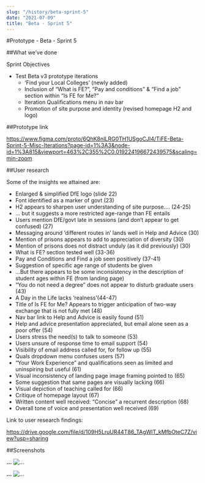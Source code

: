 ```yaml
---
slug: "/history/beta-sprint-5"
date: "2021-07-09"
title: "Beta - Sprint 5"
---
```


#Prototype - Beta - Sprint 5

##What we’ve done

Sprint Objectives

- Test Beta v3 prototype iterations
  - ‘Find your Local Colleges’ (newly added)
  - Inclusion of “What is FE?”, “Pay and conditions” & “Find a job” section within “Is FE for Me?”
  - Iteration Qualifications menu in nav bar
  - Promotion of site purpose and identity (revised homepage H2 and logo)


##Prototype link

https://www.figma.com/proto/6QhK8nILRG0TH1USgoCJI4/TiFE-Beta-Sprint-5-Misc-Iterations?page-id=1%3A3&node-id=1%3A815&viewport=463%2C355%2C0.019224196672439575&scaling=min-zoom

##User research

Some of the insights we attained are:

- Enlarged & simplified DfE logo (slide 22)
- Font identified as a marker of govt (23)
- H2 appears to sharpen user understanding of site purpose…. (24-25)
- … but it suggests a more restricted age-range than FE entails
- Users mention DfE/govt late in sessions (and don’t appear to get confused) (27)
- Messaging around ‘different routes in’ lands well in Help and Advice (30)
- Mention of prisons appears to add to appreciation of diversity (30)
- Mention of prisons does not distract unduly (as it did previously) (30)
- What is FE?  section tested well (33-36)
- Pay and Conditions and Find a job seen positively (37-41)
- Suggestion of specific age range of students be given
- ...But there appears to be some inconsistency in the description of student ages within FE (from landing page)
- “You do not need a degree” does not appear to disturb graduate users (43)
- A Day in the Life lacks ‘realness’(44-47)
- Title of Is FE for Me? Appears to trigger anticipation of two-way exchange that is not fully met (48)
- Nav bar link to Help and Advice is easily found (51)
- Help and advice presentation appreciated, but email alone seen as a poor offer (54)
- Users stress the need(s) to talk to someone (53)
- Users unsure of response time to email support (54)
- Visibility of email address called for, for follow up (55)
- Quals dropdown menu confuses users (57)
- “Your Work Experience” and qualifications seen as limited and uninspiring but useful (61)
- Visual inconsistency of landing page image framing pointed to (65)
- Some suggestion that same pages are visually lacking (66)
- Visual depiction of teaching called for (66)
- Critique of homepage layout (67)
- Written content well received: “Concise” a recurrent description (68)
- Overall tone of voice and presentation well received (69)

Link to user research findings:

https://drive.google.com/file/d/109H5LruUR44T86_TAgWlT_kMfbOteC7Z/view?usp=sharing

##Screenshots

**...**
![...](/images/beta-sprint-5/....png)

**...**
![...](/images/beta-sprint-5/....png)

